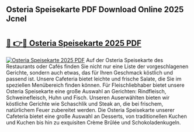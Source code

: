 ## Osteria Speisekarte PDF Download Online 2025 JcneI

# <h2><a href="http://gc9at6.nevu.top/?p=Osteria+Speisekarte">🔗 👉🔴 Osteria Speisekarte 2025 PDF</a></h2>

[![Osteria Speisekarte 2025 PDF](https://i.imgur.com/dBaPXMq.png)](http://gc9at6.nevu.top/?p=Osteria+Speisekarte)
Auf der Osteria Speisekarte des Restaurants oder Cafés finden Sie nicht nur eine Liste der vorgeschlagenen Gerichte, sondern auch etwas, das für Ihren Geschmack köstlich und passend ist. Unsere Cafeteria bietet leichte und frische Salate, die Sie im speziellen Menübereich finden können. Für Fleischliebhaber bietet unsere Osteria Speisekarte eine große Auswahl an Gerichten: Rindfleisch, Schweinefleisch, Huhn und Fisch. Unseren Auserwählten bieten wir köstliche Gerichte wie Schaschlik und Steak an, die bei frischem, natürlichem Feuer zubereitet werden. Die Osteria Speisekarte unserer Cafeteria bietet eine große Auswahl an Desserts, von traditionellen Kuchen und Kuchen bis hin zu exquisiten Crème Brûlée und Schokoladenkugeln.
